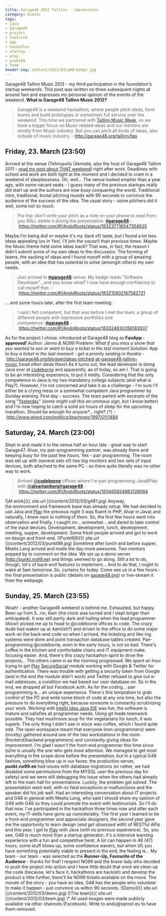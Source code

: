 ```yaml
---
title: Garage48 2012 Tallinn - impressions
category: Events
tags:
- java
- garage48
- project
- Featured
- app
- hackathon
- startup
- play
- punkt99
- team
header-img: content/2012/03/g48-badge.jpg
---
```

Garage48 Tallinn Music 2012 - my third participation in the foundation's startup weekends. This post was written on three subsequent nights at around 1am and expresses my personal opinion of the events of the weekend.
<strong>What is Garage48 Tallinn Music 2012?</strong>
> Garage48 is a weekend hackathon, where people pitch ideas, form teams and build prototypes or sometimes full service over the weekend. This time we partnered with <a href="http://www.tallinnmusicweek.ee/" target="_blank">Tallinn Music Week</a>, so we have a bigger focus on Music related ideas and our mentors are mostly from Music industry. But you can pitch all kinds of ideas, also outside of music industry. - <a href="http://garage48.org/tallinn/faq">http://garage48.org/tallinn/faq</a>
<h2>Friday, 23. March (23:50)</h2>
Arrived at the venue (Tehnopolis Ülemiste, also the host of Garage48 Tallinn 2011 - <a href="http://sqroot.eu/2011/04/garage48-2011-tallinn-recap-reflection/">read my post about THAT weekend</a>) right after work. Deadlines with school and work are both tight at the moment and I decided to cram in a weekend of sleeplessness. Oh, well...
The venue looked emptier than a year ago, with some vacant seats - I guess many of the previous startups really did start up and the authors are now busy conquering the world. Traditional intro, traditional, brutal pitching rounds with 90 seconds to convince the audience of the success of the idea.
The usual story - some pitchers did it well, some not so much.
<blockquote>
Pro trip: don't write your pitch as a note on your phone to read from: you WILL delete it during the presentation. <a title="#garage48" href="https://twitter.com/#!/search/%23garage48"><s>#</s><strong>garage48</strong></a><strong> </strong>- <a href="https://twitter.com/#!/AndoRoots/status/183237716547354625">https://twitter.com/#!/AndoRoots/status/183237716547354625</a>
</blockquote>
Maybe I'm being dull or maybe it's my (lack of) taste, but I found a lot less ideas appealing (<em>as in Yes!, I'll join the cause!</em>) than previous times. Maybe the Music theme held some ideas back? That was, in fact, the reason I didn't submit some of my own ideas to the discussion.<a id="more"></a><a id="more-1370"></a>
The forming of teams, the sacking of ideas and I found myself with a group of amazing people, with an idea that has potential to solve (amongst others) my own needs.
<blockquote>
Just arrived to <a title="#garage48" href="https://twitter.com/#!/search/%23garage48"><s>#</s><strong>garage48</strong></a> venue. My badge reads "Software Developer"...and you know what? I now have enough confidence to call myself that. - <a href="https://twitter.com/#!/AndoRoots/status/183215602167582721">https://twitter.com/#!/AndoRoots/status/183215602167582721</a>
</blockquote>
... and some hours later, after the first team meeting:
<blockquote>
I said I felt competent, but that was before I met the team, a group of different people with impressive portfolios and competence. <a title="#garage48" href="https://twitter.com/#!/search/%23garage48"><s>#</s><strong>garage48</strong></a> - <a href="https://twitter.com/#!/AndoRoots/status/183324830358183937">https://twitter.com/#!/AndoRoots/status/183324830358183937</a>
</blockquote>
As for the project I chose: introduced at Garage48 blog as
<strong>FanApp - approved!</strong>
<em>Author: Janno &amp; NO99</em>
<em>Problem: What if you miss a show that you wanted to see or want to buy a ticket in the last moment</em>
<em>Solution: App to buy a ticket in the last moment - get a priority seating in theatre</em>
- <a href="http://garage48.org/blogger/ideas-pitched-at-garage48-tallinn-music">http://garage48.org/blogger/ideas-pitched-at-garage48-tallinn-music</a> (<em>read other ideas there</em>)
As it turns out, the lead developer is doing Java over at <a href="http://codeborne.com/">codeborne</a> and apparently, as of today, so am I. That is going to be an interesting experience, to put it mildly. Considering that the only competence in Java is my two mandatory college subjects (and what is Play?). However, I'm not concerned and take it as a challenge - I'm sure I'll either be a crying mess or a somewhat competent Java programmer by Sunday evening.
First day - success. The team parted with excerpts of the song "<a href="http://www.youtube.com/watch?v=lwS_YDzxH3M">Yesterday</a>" (<em>some might call this an ominous sign, but I know better</em>) and I'm now hoping to catch a solid six hours of sleep for the upcoming marathon. Should be enough for anyone*... right?
<em>(*) - <a href="http://www.wired.com/politics/law/news/1997/01/1484">http://www.wired.com/politics/law/news/1997/01/1484</a></em>
<h2>Saturday, 24. March (23:00)</h2>
Slept in and made it to the venue half an hour late - great way to start Garage47. Alvar, my pair-programming partner, was already there and keeping busy for the past few hours. Yes - pair programming. The room was set up with (several sets of) two big monitors and two sets of input devices, both attached to the same PC - so there quite literally was no other way to work.
<blockquote>
Arrived <a href="https://twitter.com/#!/codeborne" rel="nofollow">@<strong>codeborne</strong></a> offices where I'm pair programming Java&amp;Play with <a href="https://twitter.com/#!/alvarlumberg" rel="nofollow">@<strong>alvarlumberg</strong></a><a title="#garage48" href="https://twitter.com/#!/search/%23garage48">#<strong>garage48</strong></a>
- <a href="https://twitter.com/#!/AndoRoots/status/183465924983128064">https://twitter.com/#!/AndoRoots/status/183465924983128064</a>
</blockquote>
![At work]({{ site.url }}/content/2012/03/g481.jpg)
Anyway, the environment and framework base was already setup. We had decided to use Java and <a href="http://www.playframework.org/">Play</a> the previous night (I was fluent in PHP, Alvar in Java) and naturally, I knew next to nothing of them. So, the first few hours went into observation and finally, I caught on... somewhat... and dared to take control of the input devices.
Development, development, lunch, development, meeting, supper, development. Some fresh people arrived and got to work on design and front-end.
![Punkt99]({{ site.url }}/content/2012/03/punkt99.jpg)
Sometime after lunch and before supper, Meelis Lang arrived and made the day more awesome. Two mentors popped by to comment on the idea. We set up a demo server (<a href="http://punkt.no99.ee">http://punkt.no99.ee</a>) and things seemed to go along. Still a lot to do, though, lot's of back-end features to implement... And to do that, I ought to wake at 5am tomorrow.
So, curtains for today. Come see us in a few hours - the final presentation is public (details on <a href="http://garage48.org">garage48.org</a>) or live-stream it from the webpage.
<h2>Sunday, 25. March (23:55)</h2>
Woah! - another Garage48 weekend is behind me. Exhausted, but happy. Been up from 5...no, 6am (the clock was turned and I slept longer than anticipated).
It was still partly dark and hailing when the lead programmer (Alvar) picked me up to head to @codeborne offices to code. The crazy dude had waken up at 4am(ish?) and driven to the office to do some major work on the back-end code so when I arrived, the ticketing and like-ing systems were done and point transaction database tables created.
Pair-programming @codeborne, even in the early hours, is not so bad. There's coffee in the kitchen and comfortable chairs and IT equipment make focusing easier. And, there's this crazy hackathon spirit to drive the projects...
The others came in as the morning progressed. We spent an hour trying to get <a href="http://www.playframework.org/">Play</a> <a href="http://www.playframework.org/modules/securesocial">SecureSocial</a> module working with Google &amp; Twitter for authentication. There was trouble with getting a security token from Google (and in the end the module didn't work) and Twitter refused to give out e-mail addresses, a condition we had based our user database on. So in the end, we dropped all but Facebook auth.
As for the coding... pair programming is... an unique experience. There's this temptation to grab control of the PC and write some block of code at any one time, but also the pressure to do everything right, because someone is constantly scrutinizing your work. Working with <a href="http://www.jetbrains.com/idea/">Intellij Idea Java IDE</a> was fun, the software is mature and satisfies all programmer needs. Using git made teamwork possible.
They had mushroom soup for the vegetarians for lunch, it was superb. The only thing I didn't see in stock was coffee, which I found quite odd.
The open workspace meant that everyone (non-programmers) were (mostly) gathered around one of the two workstations in the room (frontend/backend programmers) and constantly giving ideas for improvement. I'm glad I wasn't the front-end programmer this time since (s)he is usually the one who gets most attention.
We managed to get most everything in the scope done before the presentation, but in a typical G48 fashion, something blew up in our faces: the production server, <strong>punkt.no99.ee</strong> had issues with database migrations (or rather, we had disabled some permissions from the MYSQL user the previous day for safety) and we were still debugging the issue when the others had already left to the main hall for presentations. Luckily, the problem got solved. The presentation went well, with no fatal exceptions or malfunctions and the speaker did his job well.
Had an interesting conversation about IT projects and G48 in general with Meelis Lang, who said I should share my opinion of G48 with G48 so they could promote the event with testimonials. So I'll do that now.
I've participated in the hackathon three times now and after each event, my IT-skills have gone up considerably. The first year I learned to be a front-end programmer and appreciate designers, the second year gave me the opportunity to learn design (<em>and get obsessed with</em>) of RESTful APIs and this year, I got to <a href="http://www.playframework.org/">Play</a> with Java (with no previous experience). So, you see, G48 is much more than a startup generator; it's a intensive learning experience with a fun and competitive twist. A lot can happen in 48 (47) hours, some stuff blows up, some confidence wavers, but when (if) you have something potentially viable to present in the end, the feeling is...
My team - our team - was selected as the <strong>Runner-Up, Favourite of the Audience</strong> - thanks for that! I respect NO99 and the brave lady who decided to push the project into action and I have little doubt that once we clean up the code (because, let's face it, hackathons are hackish) and develop the product a little further, there'll be NO99 tickets available on the move. The morale of the story - you have an idea, G48 has the people who volunteer to make it happen - just convince us within 90 seconds.
![Demo]({{ site.url }}/content/2012/03/demo.jpg)
![The team]({{ site.url }}/content/2012/03/team.jpg)
\* All used images were made publicly available via other channels (Facebook). Write to ando@sqroot.eu to have them removed.
